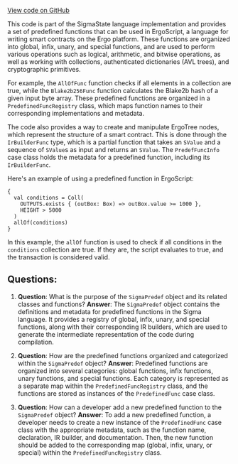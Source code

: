 [View code on GitHub](sigmastate-interpreterhttps://github.com/ScorexFoundation/sigmastate-interpreter/interpreter/shared/src/main/scala/sigmastate/lang/SigmaPredef.scala)

This code is part of the SigmaState language implementation and provides a set of predefined functions that can be used in ErgoScript, a language for writing smart contracts on the Ergo platform. These functions are organized into global, infix, unary, and special functions, and are used to perform various operations such as logical, arithmetic, and bitwise operations, as well as working with collections, authenticated dictionaries (AVL trees), and cryptographic primitives.

For example, the `AllOfFunc` function checks if all elements in a collection are true, while the `Blake2b256Func` function calculates the Blake2b hash of a given input byte array. These predefined functions are organized in a `PredefinedFuncRegistry` class, which maps function names to their corresponding implementations and metadata.

The code also provides a way to create and manipulate ErgoTree nodes, which represent the structure of a smart contract. This is done through the `IrBuilderFunc` type, which is a partial function that takes an `SValue` and a sequence of `SValue`s as input and returns an `SValue`. The `PredefFuncInfo` case class holds the metadata for a predefined function, including its `IrBuilderFunc`.

Here's an example of using a predefined function in ErgoScript:

```
{
  val conditions = Coll(
    OUTPUTS.exists { (outBox: Box) => outBox.value >= 1000 },
    HEIGHT > 5000
  )
  allOf(conditions)
}
```

In this example, the `allOf` function is used to check if all conditions in the `conditions` collection are true. If they are, the script evaluates to true, and the transaction is considered valid.
## Questions: 
 1. **Question**: What is the purpose of the `SigmaPredef` object and its related classes and functions?
   **Answer**: The `SigmaPredef` object contains the definitions and metadata for predefined functions in the Sigma language. It provides a registry of global, infix, unary, and special functions, along with their corresponding IR builders, which are used to generate the intermediate representation of the code during compilation.

2. **Question**: How are the predefined functions organized and categorized within the `SigmaPredef` object?
   **Answer**: Predefined functions are organized into several categories: global functions, infix functions, unary functions, and special functions. Each category is represented as a separate map within the `PredefinedFuncRegistry` class, and the functions are stored as instances of the `PredefinedFunc` case class.

3. **Question**: How can a developer add a new predefined function to the `SigmaPredef` object?
   **Answer**: To add a new predefined function, a developer needs to create a new instance of the `PredefinedFunc` case class with the appropriate metadata, such as the function name, declaration, IR builder, and documentation. Then, the new function should be added to the corresponding map (global, infix, unary, or special) within the `PredefinedFuncRegistry` class.
